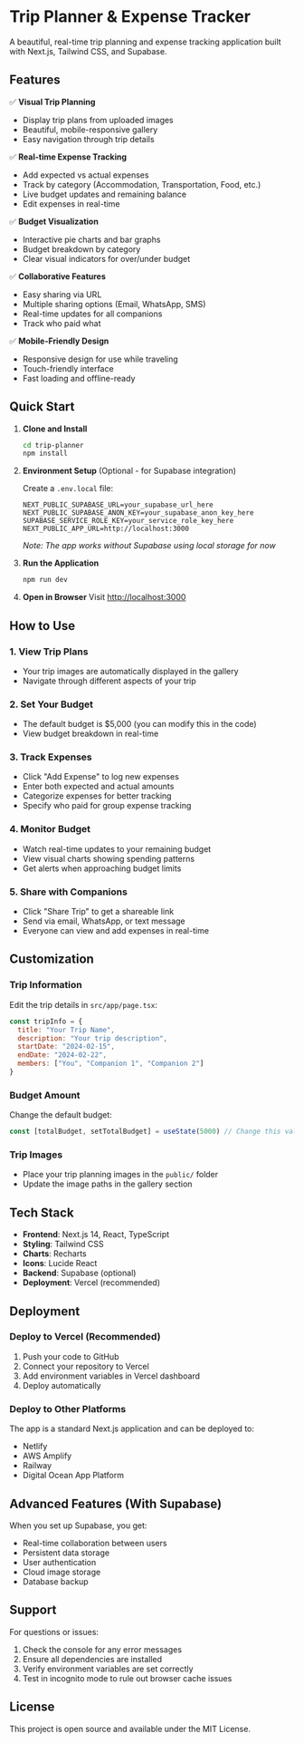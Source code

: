 # Trip Planner & Expense Tracker

A beautiful, real-time trip planning and expense tracking application built with Next.js, Tailwind CSS, and Supabase.

## Features

✅ **Visual Trip Planning**
- Display trip plans from uploaded images
- Beautiful, mobile-responsive gallery
- Easy navigation through trip details

✅ **Real-time Expense Tracking**
- Add expected vs actual expenses
- Track by category (Accommodation, Transportation, Food, etc.)
- Live budget updates and remaining balance
- Edit expenses in real-time

✅ **Budget Visualization**
- Interactive pie charts and bar graphs
- Budget breakdown by category
- Clear visual indicators for over/under budget

✅ **Collaborative Features**
- Easy sharing via URL
- Multiple sharing options (Email, WhatsApp, SMS)
- Real-time updates for all companions
- Track who paid what

✅ **Mobile-Friendly Design**
- Responsive design for use while traveling
- Touch-friendly interface
- Fast loading and offline-ready

## Quick Start

1. **Clone and Install**
   ```bash
   cd trip-planner
   npm install
   ```

2. **Environment Setup** (Optional - for Supabase integration)
   
   Create a `.env.local` file:
   ```env
   NEXT_PUBLIC_SUPABASE_URL=your_supabase_url_here
   NEXT_PUBLIC_SUPABASE_ANON_KEY=your_supabase_anon_key_here
   SUPABASE_SERVICE_ROLE_KEY=your_service_role_key_here
   NEXT_PUBLIC_APP_URL=http://localhost:3000
   ```

   *Note: The app works without Supabase using local storage for now*

3. **Run the Application**
   ```bash
   npm run dev
   ```

4. **Open in Browser**
   Visit [http://localhost:3000](http://localhost:3000)

## How to Use

### 1. View Trip Plans
- Your trip images are automatically displayed in the gallery
- Navigate through different aspects of your trip

### 2. Set Your Budget
- The default budget is $5,000 (you can modify this in the code)
- View budget breakdown in real-time

### 3. Track Expenses
- Click "Add Expense" to log new expenses
- Enter both expected and actual amounts
- Categorize expenses for better tracking
- Specify who paid for group expense tracking

### 4. Monitor Budget
- Watch real-time updates to your remaining budget
- View visual charts showing spending patterns
- Get alerts when approaching budget limits

### 5. Share with Companions
- Click "Share Trip" to get a shareable link
- Send via email, WhatsApp, or text message
- Everyone can view and add expenses in real-time

## Customization

### Trip Information
Edit the trip details in `src/app/page.tsx`:
```javascript
const tripInfo = {
  title: "Your Trip Name",
  description: "Your trip description",
  startDate: "2024-02-15",
  endDate: "2024-02-22",
  members: ["You", "Companion 1", "Companion 2"]
}
```

### Budget Amount
Change the default budget:
```javascript
const [totalBudget, setTotalBudget] = useState(5000) // Change this value
```

### Trip Images
- Place your trip planning images in the `public/` folder
- Update the image paths in the gallery section

## Tech Stack

- **Frontend**: Next.js 14, React, TypeScript
- **Styling**: Tailwind CSS
- **Charts**: Recharts
- **Icons**: Lucide React
- **Backend**: Supabase (optional)
- **Deployment**: Vercel (recommended)

## Deployment

### Deploy to Vercel (Recommended)

1. Push your code to GitHub
2. Connect your repository to Vercel
3. Add environment variables in Vercel dashboard
4. Deploy automatically

### Deploy to Other Platforms

The app is a standard Next.js application and can be deployed to:
- Netlify
- AWS Amplify
- Railway
- Digital Ocean App Platform

## Advanced Features (With Supabase)

When you set up Supabase, you get:
- Real-time collaboration between users
- Persistent data storage
- User authentication
- Cloud image storage
- Database backup

## Support

For questions or issues:
1. Check the console for any error messages
2. Ensure all dependencies are installed
3. Verify environment variables are set correctly
4. Test in incognito mode to rule out browser cache issues

## License

This project is open source and available under the MIT License.

